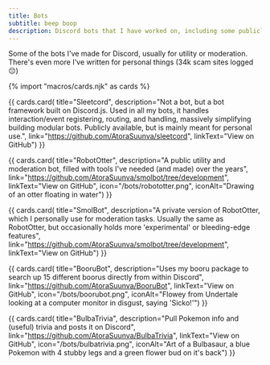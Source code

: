 ```yaml
---
title: Bots
subtitle: beep boop
description: Discord bots that I have worked on, including some publicly usable ones.
---
```


Some of the bots I've made for Discord, usually for utility or moderation. There's even more I've written for personal things (34k scam sites logged 😔)

{% import "macros/cards.njk" as cards %}

{{ cards.card(
  title="Sleetcord",
  description="Not a bot, but a bot framework built on Discord.js. Used in all my bots, it handles interaction/event registering, routing, and handling, massively simplifying building modular bots. Publicly available, but is mainly meant for personal use.",
  link="https://github.com/AtoraSuunva/sleetcord",
  linkText="View on GitHub") }}

{{ cards.card(
  title="RobotOtter",
  description="A public utility and moderation bot, filled with tools I've needed (and made) over the years",
  link="https://github.com/AtoraSuunva/smolbot/tree/development",
  linkText="View on GitHub",
  icon="/bots/robototter.png",
  iconAlt="Drawing of an otter floating in water") }}

{{ cards.card(
  title="SmolBot",
  description="A private version of RobotOtter, which I personally use for moderation tasks. Usually the same as RobotOtter, but occasionally holds more 'experimental' or bleeding-edge features",
  link="https://github.com/AtoraSuunva/smolbot/tree/development",
  linkText="View on GitHub") }}

{{ cards.card(
  title="BooruBot",
  description="Uses my booru package to search up 15 different boorus directly from within Discord",
  link="https://github.com/AtoraSuunva/BooruBot",
  linkText="View on GitHub",
  icon="/bots/boorubot.png",
  iconAlt="Flowey from Undertale looking at a computer monitor in disgust, saying 'Sicko!'") }}

{{ cards.card(
  title="BulbaTrivia",
  description="Pull Pokemon info and (useful) trivia and posts it on Discord",
  link="https://github.com/AtoraSuunva/BulbaTrivia",
  linkText="View on GitHub",
  icon="/bots/bulbatrivia.png",
  iconAlt="Art of a Bulbasaur, a blue Pokemon with 4 stubby legs and a green flower bud on it's back") }}
